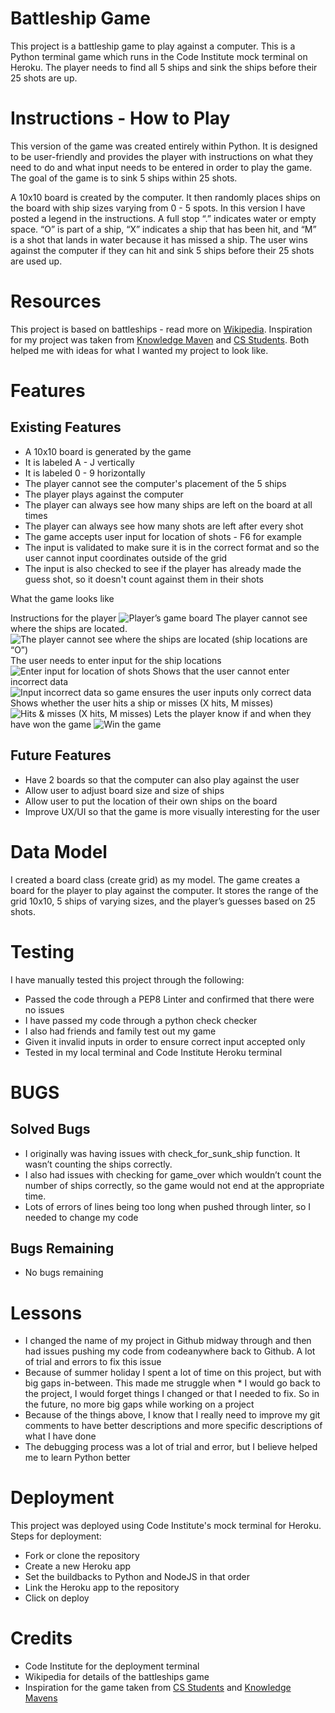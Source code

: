 # Battleship Game

This project is a battleship game to play against a computer. 
This is a Python terminal game which runs in the Code Institute mock terminal on Heroku.
The player needs to find all 5 ships and sink the ships before their 25 shots are up.

# Instructions - How to Play

This version of the game was created entirely within Python. It is designed to be user-friendly and provides the player with instructions on what they need to do and what input needs to be entered in order to play the game. The goal of the game is to sink 5 ships within 25 shots.

A 10x10 board is created by the computer. It then randomly places ships on the board with ship sizes varying from 0 - 5 spots. In this version I have posted a legend in the instructions. A full stop “.” indicates water or empty space. “O” is part of a ship, “X” indicates a ship that has been hit, and “M” is a shot that lands in water because it has missed a ship. The user wins against the computer if they can hit and sink 5 ships before their 25 shots are used up.

# Resources

This project is based on battleships - read more on [Wikipedia](https://en.wikipedia.org/wiki/Battleship_(game)).
Inspiration for my project was taken from [Knowledge Maven](https://www.youtube.com/watch?v=tF1WRCrd_HQ) and [CS Students](https://www.youtube.com/watch?v=MgJBgnsDcF0). Both helped me with ideas for what I wanted my project to look like. 

# Features

## Existing Features

* A 10x10 board is generated by the game
* It is labeled A - J vertically
* It is labeled 0 - 9 horizontally
* The player cannot see the computer's placement of the 5 ships
* The player plays against the computer
* The player can always see how many ships are left on the board at all times
* The player can always see how many shots are left after every shot
* The game accepts user input for location of shots - F6 for example
* The input is validated to make sure it is in the correct format and so the user cannot input coordinates outside of the grid
* The input is also checked to see if the player has already made the guess shot, so it doesn't count against them in their shots


What the game looks like

Instructions for the player
![Player’s game board](assets/instructions.png)
The player cannot see where the ships are located. 
![The player cannot see where the ships are located (ship locations are “O”)](assets/playerboard.png)
The user needs to enter input for the ship locations
![Enter input for location of shots](assets/shiplocations.png)
Shows that the user cannot enter incorrect data
![Input incorrect data so game ensures the user inputs only correct data](assets/incorrectdata.png)
Shows whether the user hits a ship or misses (X hits, M misses)
![Hits & misses (X hits, M misses)](assets/hitsandmisses.png)
Lets the player know if and when they have won the game
![Win the game](assets/gamewon.png)

## Future Features

* Have 2 boards so that the computer can also play against the user
* Allow user to adjust board size and size of ships
* Allow user to put the location of their own ships on the board
* Improve UX/UI so that the game is more visually interesting for the user

# Data Model

I created a board class (create grid) as my model. The game creates a board for the player to play against the computer. It stores the range of the grid 10x10, 5 ships of varying sizes, and the player’s guesses based on 25 shots. 

# Testing

I have manually tested this project through the following:

* Passed the code through a PEP8 Linter and confirmed that there were no issues
* I have passed my code through a python check checker
* I also had friends and family test out my game
* Given it invalid inputs in order to ensure correct input accepted only
* Tested in my local terminal and Code Institute Heroku terminal

# BUGS

## Solved Bugs

* I originally was having issues with check_for_sunk_ship function.  It wasn’t counting the ships correctly. 
* I also had issues with checking for  game_over which  wouldn’t count the number of ships correctly, so the game would not end at the appropriate time.
* Lots of errors of lines being too long when pushed through linter, so I needed to change my code

## Bugs Remaining

* No bugs remaining

# Lessons

* I changed the name of my project in Github midway through and then had issues pushing my code from codeanywhere back to Github. A lot of trial and errors to fix this issue
* Because of summer holiday I spent a lot of time on this project, but with big gaps in-between. This made me struggle when * I would go back to the project, I would forget things I changed or that I needed to fix. So in the future, no more big gaps while working on a project
* Because of the things above, I know that I really need to improve my git comments to have better descriptions and more specific descriptions of what I have done
* The debugging process was a lot of trial and error, but I believe helped me to learn Python better

# Deployment

This project was deployed using Code Institute's mock terminal for Heroku.
Steps for deployment:
* Fork or clone the repository
* Create a new Heroku app
* Set the buildbacks to Python and NodeJS in that order
* Link the Heroku app to the repository
* Click on deploy

# Credits

* Code Institute for the deployment terminal
* Wikipedia for details of the battleships game
* Inspiration for the game taken from  [CS Students](https://www.youtube.com/watch?v=MgJBgnsDcF0) and [Knowledge Mavens](https://www.youtube.com/watch?v=tF1WRCrd_HQ)




